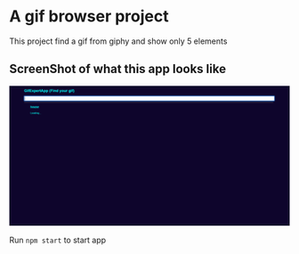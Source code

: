 # A gif browser project

This project find a gif from giphy and show only 5 elements

## ScreenShot of what this app looks like
![Getting Started](./static/img/example.PNG)

Run `npm start` to start app